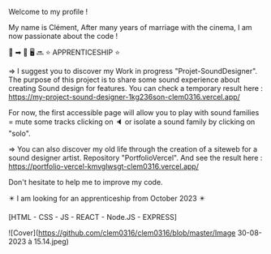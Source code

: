 Welcome to my profile !

My name is Clément,
After many years of marriage with the cinema, I am now passionate about the code ! 

&#127909; &#10145; &#127979;    :desktop_computer:  &#128284;    &#11088; APPRENTICESHIP &#11088; 

=> I suggest you to discover my Work in progress "Projet-SoundDesigner". 
The purpose of this project is to share some sound experience about creating Sound design for features. 
You can check a temporary result here : https://my-project-sound-designer-1kg236son-clem0316.vercel.app/

For now, the first accessible page will allow you to play with sound families = mute some tracks clicking on &#128264; or isolate a sound family by clicking on "solo".

=> You can also discover my old life through the creation of a siteweb for a sound designer artist. Repository "PortfolioVercel".
And see the result here : https://portfolio-vercel-kmvglwsgt-clem0316.vercel.app/

Don't hesitate to help me to improve my code.

:eight_pointed_black_star: I am looking for an apprenticeship from October 2023 :eight_pointed_black_star:

[HTML - CSS - JS - REACT - Node.JS - EXPRESS]

![Cover](https://github.com/clem0316/clem0316/blob/master/Image 30-08-2023 à 15.14.jpeg)
